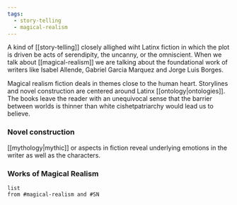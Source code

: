 ```yaml
---
tags:
  - story-telling
  - magical-realism
---
```


A kind of [[story-telling]] closely allighed wiht Latinx fiction in which the plot is driven be acts of serendipity, the uncanny, or the omniscient. When we talk about [[magical-realism]] we are talking about the foundational work of writers like Isabel Allende, Gabriel Garcia Marquez and Jorge Luis Borges.

Magical realism fiction deals in themes close to the human heart. Storylines and novel construction are centered around Latinx [[ontology|ontologies]]. The books leave the reader with an unequivocal sense that the barrier between worlds is thinner than white cishetpatriarchy would lead us to believe.

### Novel construction
[[mythology|mythic]] or aspects in fiction reveal underlying emotions in the writer as well as the characters. 

### Works of Magical Realism
```dataview
list
from #magical-realism and #SN 
```